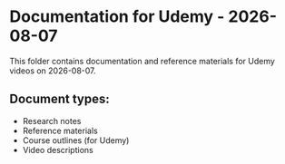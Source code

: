 # Documentation for Udemy - 2026-08-07

This folder contains documentation and reference materials for Udemy videos on 2026-08-07.

## Document types:
- Research notes
- Reference materials
- Course outlines (for Udemy)
- Video descriptions
